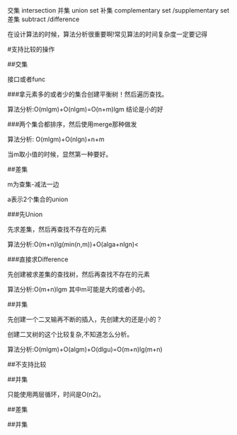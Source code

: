 
交集 intersection 
并集 union set
补集 complementary set /supplementary set
差集 subtract /difference

在设计算法的时候，算法分析很重要啊!常见算法的时间复杂度一定要记得

#支持比较的操作


##交集

接口或者func

###拿元素多的或者少的集合创建平衡树！然后遍历查找。

算法分析:O(mlgm)+O(nlgm)=O(n+m)lgm
结论是小的好


###两个集合都排序，然后使用merge那种做发

算法分析: O(mlgm)+O(nlgn)+n+m

当m取小值的时候，显然第一种要好。


##差集

m为查集-减法一边

a表示2个集合的union


###先Union

先求差集，然后再查找不存在的元素


算法分析:O(m+n)lg(min(n,m))+O(alga+nlgn)<


###直接求Difference

先创建被求差集的查找树，然后再查找不存在的元素

算法分析:O(m+n)lgm 其中m可能是大的或者小的。


##并集

先创建一个二叉输再不断的插入，先创建大的还是小的？

创建二叉树的这个比较复杂,不知道怎么分析。

算法分析:O(mlgm)+O(algm)+O(dlgu)=O(m+n)lg(m+n)


##不支持比较


##并集

只能使用两层循环，时间是O(n2)。

##差集


##并集